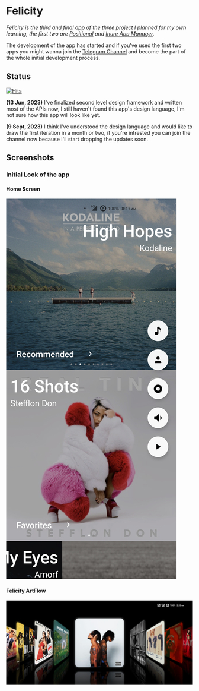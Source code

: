 # Felicity

*_Felicity_ is the third and final app of the three project I planned for my own learning, the first
two are [Positional](https://github.com/Hamza417/Positional)
and [Inure App Manager](https://github.com/Hamza417/Inure).*

The development of the app has started and if you've used the first two apps you might wanna join
the [Telegram Channel](https://t.me/felicity_music_player) and become the part of the whole initial
development process.

## Status

[![Hits](https://hits.seeyoufarm.com/api/count/incr/badge.svg?url=https%3A%2F%2Fgithub.com%2FHamza417%2FFelicity&count_bg=%233DA0C8&title_bg=%23555555&icon=strapi.svg&icon_color=%23E7E7E7&title=Total+Hits&edge_flat=false)](https://hits.seeyoufarm.com)

**(13 Jun, 2023)** I've finalized second level design framework and written most of the APIs now, I still haven't found this app's design language, I'm not sure how this app will look like yet.

**(9 Sept, 2023)** I think I've understood the design language and would like to draw the first iteration in a month or two, if you're intrested you can join the channel now because I'll start dropping the updates soon.

## Screenshots

### Initial Look of the app

#### Home Screen
![01](screenshots/01.png)

#### Felicity ArtFlow
![02](screenshots/02.png)
